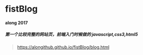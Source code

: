 # fistBlog
#### along 2017
##### 第一个比较完整的网站页，前端入门时候做的 javascript,css3,html5
>https://alongithub.github.io/fistBlog/blog.html
